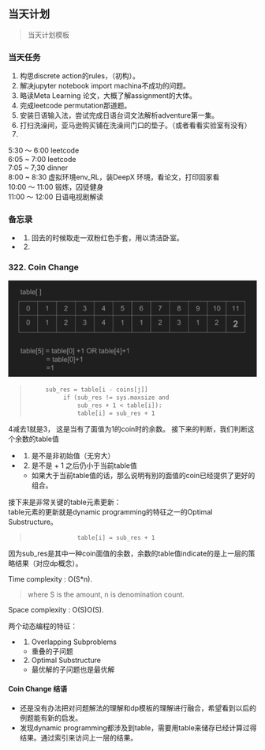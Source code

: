 ## 当天计划

> 当天计划模板

### 当天任务
1. 构思discrete action的rules，（初构）。
2. 解决jupyter notebook import machina不成功的问题。
3. 略读Meta Learning 论文，大概了解assignment的大体。
4. 完成leetcode permutation那道题。
5. 安装日语输入法，尝试完成日语台词文法解析adventure第一集。
6. 打扫洗澡间，亚马逊购买铺在洗澡间门口的垫子。（或者看看实验室有没有）
7. 


5:30 ～ 6:00 leetcode   
6:05 ~ 7:00 leetcode  
7:05 ~ 7;30 dinner  
8:00 ~ 8:30 虚拟环境env_RL，装DeepX 环境，看论文，打印回家看  
10:00 ～ 11:00 锻炼，囚徒健身  
11:00 ～ 12:00 日语电视剧解读   

### 备忘录
* 1. 回去的时候取走一双粉红色手套，用以清洁卧室。
* 2. 
  
### 322. Coin Change
![](coin_change_dp.png)

 >          sub_res = table[i - coins[j]]   
 >               if (sub_res != sys.maxsize and   
 >                   sub_res + 1 < table[i]):   
 >                   table[i] = sub_res + 1  
 4减去1就是3， 这是当有了面值为1的coin时的余数。 接下来的判断，我们判断这个余数的table值  
 *  1. 是不是非初始值（无穷大）
 *  2. 是不是 + 1 之后仍小于当前table值
    *  如果大于当前table值的话，那么说明有别的面值的coin已经提供了更好的组合。

接下来是非常关键的table元素更新：  
table元素的更新就是dynamic programming的特征之一的Optimal Substructure。  
>                   table[i] = sub_res + 1 
 因为sub_res是其中一种coin面值的余数，余数的table值indicate的是上一层的策略结果（对应dp概念）。  

Time complexity : O(S*n).   
 > where S is the amount, n is denomination count.   
 
Space complexity : O(S)O(S).

两个动态编程的特征：
 * 1. Overlapping Subproblems
   * 重叠的子问题
 * 2. Optimal Substructure
   * 最优解的子问题也是最优解

#### Coin Change 结语
* 还是没有办法把对问题解法的理解和dp模板的理解进行融合，希望看到以后的例题能有新的启发。  
* 发现dynamic programming都涉及到table，需要用table来储存已经计算过得结果。通过索引来访问上一层的结果。




